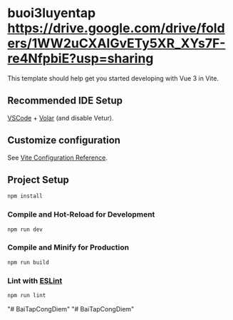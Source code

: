 # buoi3luyentap https://drive.google.com/drive/folders/1WW2uCXAIGvETy5XR_XYs7F-re4NfpbiE?usp=sharing

This template should help get you started developing with Vue 3 in Vite.

## Recommended IDE Setup

[VSCode](https://code.visualstudio.com/) + [Volar](https://marketplace.visualstudio.com/items?itemName=Vue.volar) (and disable Vetur).

## Customize configuration

See [Vite Configuration Reference](https://vite.dev/config/).

## Project Setup

```sh
npm install
```

### Compile and Hot-Reload for Development

```sh
npm run dev
```

### Compile and Minify for Production

```sh
npm run build
```

### Lint with [ESLint](https://eslint.org/)

```sh
npm run lint
```
"# BaiTapCongDiem" 
"# BaiTapCongDiem" 
